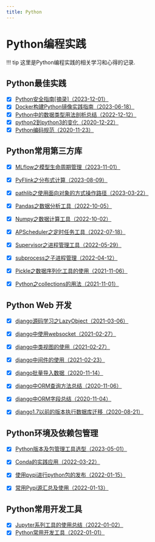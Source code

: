 ```yaml
---
title: Python
---
```


# Python编程实践

!!! tip
    这里是Python编程实践的相关学习和心得的记录.

##  Python最佳实践
- [x] [Python安全指南[摘录]（2023-12-01）](./pybestpractices/py_security_guide.md)
- [x] [Docker构建Python镜像实践指南（2023-06-18）](./pybestpractices/docker_build_python_image.md)
- [x] [Python中的数据类型用法剖析总结（2022-12-12）](./pybestpractices/py_data_struct_summary.md)
- [x] [python2到python3的变化（2020-12-22）](./pybestpractices/py2_py3_update.md)
- [x] [Python编码规范（2020-11-23）](./pybestpractices/coding_standard.md)

## Python常用第三方库
- [x] [MLflow之模型生命周期管理（2023-11-01）](./pylibs/mlflow.md)
- [x] [PyFlink之分布式计算（2023-08-09）](./pylibs/pyflink.md)
- [x] [pathlib之使用面向对象的方式操作路径（2023-03-22）](./pylibs/pathlib.md)
- [x] [Pandas之数据分析工具（2022-10-05）](./pylibs/pandas.md)
- [x] [Numpy之数据计算工具（2022-10-02）](./pylibs/numpy.md)
- [x] [APScheduler之定时任务工具（2022-07-18）](./pylibs/apscheduler.md)
- [x] [Supervisor之进程管理工具（2022-05-29）](./pylibs/supervisor.md)
- [x] [subprocess之子进程管理（2022-04-12）](./pylibs/subprocess.md)
- [x] [Pickle之数据序列化工具的使用（2021-11-06）](./pylibs/pickle.md)
- [x] [Python之collections的用法（2021-11-01）](./pylibs/collections.md)


## Python Web 开发
- [x] [django源码学习之LazyObject（2021-03-06）](./pyweb/django/django_lazyobject_analysis.md)
- [x] [django中使用websocket（2021-02-27）](./pyweb/django/django_websocket_usage.md)
- [x] [django中类视图的使用（2021-02-27）](./pyweb/django/django_class_view_usage.md)
- [x] [django中间件的使用（2021-02-23）](./pyweb/django/django_middleware_usage.md)
- [x] [django批量导入数据（2020-11-14）](./pyweb/django/django_bulk_create.md)
- [x] [django中ORM查询方法总结（2020-11-06）](./pyweb/django/django_orm_query.md)
- [x] [django中ORM字段总结（2020-11-04）](./pyweb/django/django_orm_fields.md)
- [x] [django1.7以前的版本执行数据库迁移（2020-08-21）](./pyweb/django/django_17_db_migrate.md)
    



## Python环境及依赖包管理
- [x] [Python版本及包管理工具选型（2023-05-01）](./pydevtools/env_package_selection.md)
- [x] [Conda的实践应用（2022-03-22）](./pydevtools/conda_usage.md)
- [x] [使用pypi进行python包的发布（2022-01-15）](./pydevtools/pypi_python_pkg_publish.md)
- [x] [常用Pypi源汇总及使用（2022-01-13）](./pydevtools/pypi_source_usage.md)


## Python常用开发工具

- [x] [Jupyter系列工具的使用总结（2022-01-02）](./pydevtools/jupyter_tool_usage.md)
- [x] [Python常用开发工具（2022-01-01）](./pydevtools/py_dev_tool_selection.md)
